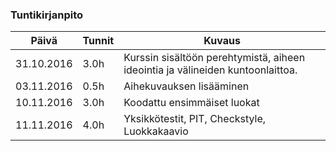 ### Tuntikirjanpito
Päivä | Tunnit | Kuvaus
--------------- | ----- | ------
31.10.2016 | 3.0h | Kurssin sisältöön perehtymistä, aiheen ideointia ja välineiden kuntoonlaittoa.
03.11.2016 | 0.5h | Aihekuvauksen lisääminen
10.11.2016 | 3.0h | Koodattu ensimmäiset luokat
11.11.2016 | 4.0h | Yksikkötestit, PIT, Checkstyle, Luokkakaavio
